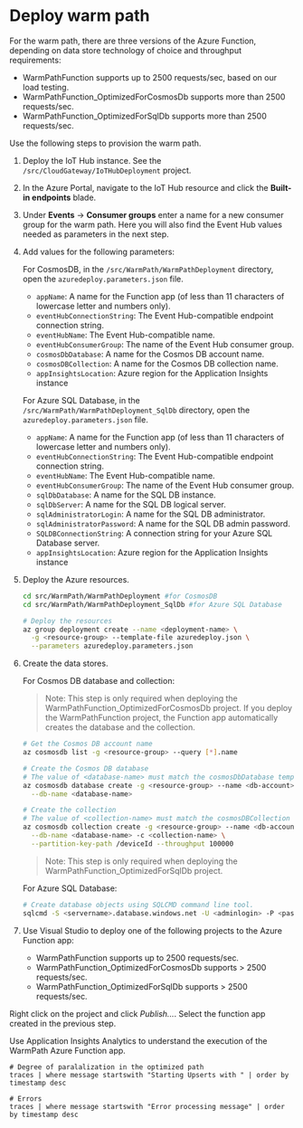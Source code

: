 # Deploy warm path

For the warm path, there are three versions of the Azure Function, depending on data store technology of choice and throughput requirements:

- WarmPathFunction supports up to 2500 requests/sec, based on our load testing.
- WarmPathFunction_OptimizedForCosmosDb supports more than 2500 requests/sec.
- WarmPathFunction_OptimizedForSqlDb supports more than 2500 requests/sec.

Use the following steps to provision the warm path.

1. Deploy the IoT Hub instance. See the `/src/CloudGateway/IoTHubDeployment` project.

2. In the Azure Portal, navigate to the IoT Hub resource and click the **Built-in endpoints** blade. 

3. Under **Events** -> **Consumer groups** enter a name for a new consumer group for the warm path. Here you will also find the Event Hub values needed as parameters in the next step.

4. Add values for the following parameters:

    For CosmosDB, in the `/src/WarmPath/WarmPathDeployment` directory, open the `azuredeploy.parameters.json` file.

    - `appName`: A name for the Function app (of less than 11 characters of lowercase letter and numbers only).
    - `eventHubConnectionString`: The Event Hub-compatible endpoint connection string.
    - `eventHubName`: The Event Hub-compatible name.
    - `eventHubConsumerGroup`: The name of the Event Hub consumer group.
    - `cosmosDbDatabase`: A name for the Cosmos DB account name.
    - `cosmosDBCollection`: A name for the Cosmos DB collection name.
    - `appInsightsLocation`: Azure region for the Application Insights instance

    For Azure SQL Database, in the `/src/WarmPath/WarmPathDeployment_SqlDb` directory, open the `azuredeploy.parameters.json` file.

    - `appName`: A name for the Function app (of less than 11 characters of lowercase letter and numbers only).
    - `eventHubConnectionString`: The Event Hub-compatible endpoint connection string.
    - `eventHubName`: The Event Hub-compatible name.
    - `eventHubConsumerGroup`: The name of the Event Hub consumer group.
    - `sqlDbDatabase`: A name for the SQL DB instance.
    - `sqlDbServer`: A name for the SQL DB logical server.
    - `sqlAdministratorLogin`: A name for the SQL DB administrator.
    - `sqlAdministratorPassword`: A name for the SQL DB admin password.
    - `SQLDBConnectionString`: A connection string for your Azure SQL Database server.
    - `appInsightsLocation`: Azure region for the Application Insights instance

5. Deploy the Azure resources.

    ```bash
    cd src/WarmPath/WarmPathDeployment #for CosmosDB
    cd src/WarmPath/WarmPathDeployment_SqlDb #for Azure SQL Database

    # Deploy the resources
    az group deployment create --name <deployment-name> \
      -g <resource-group> --template-file azuredeploy.json \
      --parameters azuredeploy.parameters.json
    ```

6. Create the data stores.

    For Cosmos DB database and collection:

    > Note: This step is only required when deploying the WarmPathFunction_OptimizedForCosmosDb project. If you deploy the WarmPathFunction project, the Function app automatically creates the database and the collection.

    ```bash
    # Get the Cosmos DB account name
    az cosmosdb list -g <resource-group> --query [*].name

    # Create the Cosmos DB database
    # The value of <database-name> must match the cosmosDbDatabase template parameter.
    az cosmosdb database create -g <resource-group> --name <db-account> \
      --db-name <database-name>

    # Create the collection
    # The value of <collection-name> must match the cosmosDBCollection template parameter.
    az cosmosdb collection create -g <resource-group> --name <db-account> \
      --db-name <database-name> -c <collection-name> \
      --partition-key-path /deviceId --throughput 100000
    ```

    > Note: This step is only required when deploying the WarmPathFunction_OptimizedForSqlDb project.

    For Azure SQL Database:

    ```bash
    # Create database objects using SQLCMD command line tool.
    sqlcmd -S <servername>.database.windows.net -U <adminlogin> -P <password> -d <databasename> -i ./createobjects.sql

    ```

7. Use Visual Studio to deploy one of the following projects to the Azure Function app:

   - WarmPathFunction supports up to 2500 requests/sec.
   - WarmPathFunction_OptimizedForCosmosDb supports > 2500 requests/sec.
   - WarmPathFunction_OptimizedForSqlDb supports > 2500 requests/sec.

  Right click on the project and click *Publish...*. Select the function app created in the previous step.

Use Application Insights Analytics to understand the execution of the WarmPath Azure Function app.

```
# Degree of paralalization in the optimized path
traces | where message startswith "Starting Upserts with " | order by timestamp desc

# Errors
traces | where message startswith "Error processing message" | order by timestamp desc
```